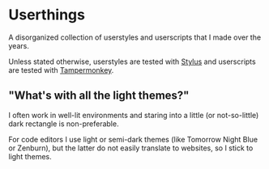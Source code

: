 # Userthings

A disorganized collection of userstyles and userscripts that I made over the years.

Unless stated otherwise, userstyles are tested with
[Stylus](https://add0n.com/stylus.html)
and userscripts are tested with
[Tampermonkey](https://www.tampermonkey.net/).

## "What's with all the light themes?"

I often work in well-lit environments and staring into a little (or not-so-little)
dark rectangle is non-preferable.

For code editors I use light or semi-dark themes (like Tomorrow Night Blue or Zenburn), but the latter do not easily translate to websites, so I stick to light themes.